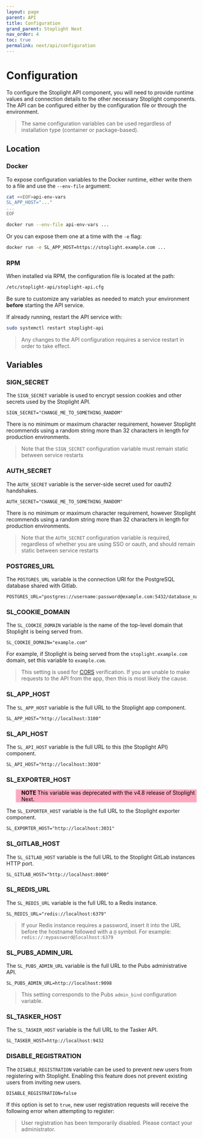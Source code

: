 ```yaml
---
layout: page
parent: API
title: Configuration
grand_parent: Stoplight Next
nav_order: 4
toc: true
permalink: next/api/configuration
---
```


# Configuration

To configure the Stoplight API component, you will need to provide runtime
values and connection details to the other necessary Stoplight components. The
API can be configured either by the configuration file or through the
environment.

> The same configuration variables can be used regardless of installation type
> (container or package-based).

## Location

### Docker

To expose configuration variables to the Docker runtime, either write them to a
file and use the `--env-file` argument:

```bash
cat <<EOF>api-env-vars
SL_APP_HOST="..."
...
EOF

docker run --env-file api-env-vars ...
```

Or you can expose them one at a time with the `-e` flag:

```bash
docker run -e SL_APP_HOST=https://stoplight.example.com ...
```

### RPM

When installed via RPM, the configuration file is located at the path:

```bash
/etc/stoplight-api/stoplight-api.cfg
```

Be sure to customize any variables as needed to match your environment
**before** starting the API service.

If already running, restart the API service with:

```bash
sudo systemctl restart stoplight-api
```

> Any changes to the API configuration requires a service restart in order to
> take effect.

## Variables

### SIGN_SECRET

The `SIGN_SECRET` variable is used to encrypt session cookies and other secrets
used by the Stoplight API.

```
SIGN_SECRET="CHANGE_ME_TO_SOMETHING_RANDOM"
```

There is no minimum or maximum character requirement, however Stoplight
recommends using a random string more than 32 characters in length for
production environments.

> Note that the `SIGN_SECRET` configuration variable must remain static between
> service restarts

### AUTH_SECRET

The `AUTH_SECRET` variable is the server-side secret used for oauth2 handshakes.

```
AUTH_SECRET="CHANGE_ME_TO_SOMETHING_RANDOM"
```

There is no minimum or maximum character requirement, however Stoplight
recommends using a random string more than 32 characters in length for
production environments.

> Note that the `AUTH_SECRET` configuration variable is required, regardless of
> whether you are using SSO or oauth, and should remain static between service
> restarts

### POSTGRES_URL

The `POSTGRES_URL` variable is the connection URI for the PostgreSQL database
shared with Gitlab.

```
POSTGRES_URL="postgres://username:password@example.com:5432/database_name"
```

### SL_COOKIE_DOMAIN

The `SL_COOKIE_DOMAIN` variable is the name of the top-level domain that
Stoplight is being served from.

```
SL_COOKIE_DOMAIN="example.com"
```

For example, if Stoplight is being served from the `stoplight.example.com`
domain, set this variable to `example.com`.

> This setting is used for
> [CORS](https://en.wikipedia.org/wiki/Cross-origin_resource_sharing)
> verification. If you are unable to make requests to the API from the app, then
> this is most likely the cause.

### SL_APP_HOST

The `SL_APP_HOST` variable is the full URL to the Stoplight app component.

```
SL_APP_HOST="http://localhost:3100"
```

### SL_API_HOST

The `SL_API_HOST` variable is the full URL to this (the Stoplight API) component.

```
SL_API_HOST="http://localhost:3030"
```

### SL_EXPORTER_HOST

<blockquote style="background-color: #ffa8c0; color: black !important;">
<b>NOTE</b> This variable was deprecated with the v4.8 release of Stoplight Next.
</blockquote>

The `SL_EXPORTER_HOST` variable is the full URL to the Stoplight exporter component.

```
SL_EXPORTER_HOST="http://localhost:3031"
```

### SL_GITLAB_HOST

The `SL_GITLAB_HOST` variable is the full URL to the Stoplight GitLab instances HTTP port.

```
SL_GITLAB_HOST="http://localhost:8000"
```

### SL_REDIS_URL

The `SL_REDIS_URL` variable is the full URL to a Redis instance.

```
SL_REDIS_URL="redis://localhost:6379"
```

> If your Redis instance requires a password, insert it into the URL before the
> hostname followed with a `@` symbol. For example:
> `redis://:mypassword@localhost:6379`

### SL_PUBS_ADMIN_URL

The `SL_PUBS_ADMIN_URL` variable is the full URL to the Pubs administrative API.

```
SL_PUBS_ADMIN_URL=http://localhost:9098
```

> This setting corresponds to the Pubs `admin_bind` configuration variable.

### SL_TASKER_HOST

The `SL_TASKER_HOST` variable is the full URL to the Tasker API.

```
SL_TASKER_HOST=http://localhost:9432
```

### DISABLE_REGISTRATION

The `DISABLE_REGISTRATION` variable can be used to prevent new users from
registering with Stoplight. Enabling this feature does not prevent existing
users from inviting new users.

```
DISABLE_REGISTRATION=false
```

If this option is set to `true`, new user registration requests will receive the
following error when attempting to register:

> User registration has been temporarily disabled. Please contact your administrator.
